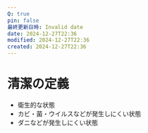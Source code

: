 ```yaml
---
Q: true
pin: false
最終更新日時: Invalid date
date: 2024-12-27T22:36
modified: 2024-12-27T22:36
created: 2024-12-27T22:36
---
```

# 清潔の定義

- 衛生的な状態
- カビ・菌・ウイルスなどが発生しにくい状態
- ダニなどが発生しにくい状態